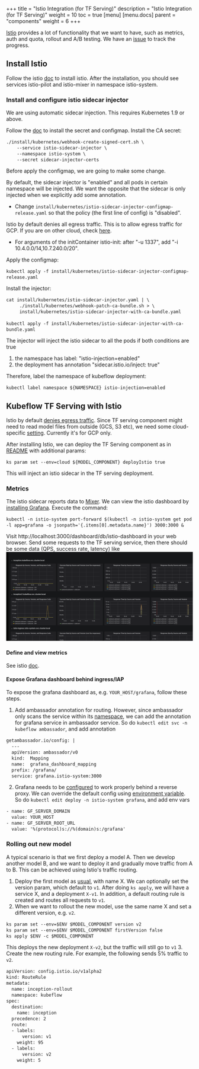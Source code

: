+++
title = "Istio Integration (for TF Serving)"
description = "Istio Integration (for TF Serving)"
weight = 10
toc = true
[menu]
[menu.docs]
  parent = "components"
  weight = 6
+++

[Istio](https://istio.io/) provides a lot of functionality that we want to have, such as metrics, auth and
quota, rollout and A/B testing. We have an [issue](https://github.com/kubeflow/kubeflow/issues/464) to track
the progress.

## Install Istio
Follow the istio [doc](https://istio.io/docs/setup/kubernetes/quick-start.html#installation-steps)
to install istio.
After the installation, you should see services istio-pilot and istio-mixer in namespace istio-system.

### Install and configure istio sidecar injector
We are using automatic sidecar injection.
This requires Kubernetes 1.9 or above.

Follow the [doc](https://istio.io/docs/setup/kubernetes/sidecar-injection.html#automatic-sidecar-injection)
to install the secret and configmap.
Install the CA secret:
```
./install/kubernetes/webhook-create-signed-cert.sh \
    --service istio-sidecar-injector \
    --namespace istio-system \
    --secret sidecar-injector-certs
```

Before apply the configmap, we are going to make some change.

By default, the sidecar injector is "enabled" and all pods in certain namespace will be injected.
We want the opposite that the sidecar is only injected when we explicitly add some annotation.
 - Change `install/kubernetes/istio-sidecar-injector-configmap-release.yaml` so that the policy
   (the first line of config) is "disabled".

Istio by default denies all egress traffic. This is to allow egress traffic for GCP. If you are on other cloud, check [here](https://istio.io/docs/tasks/traffic-management/egress.html#calling-external-services-directly).
 - For arguments of the initContainer istio-init: after "-u 1337", add "-i 10.4.0.0/14,10.7.240.0/20".


Apply the configmap:
```
kubectl apply -f install/kubernetes/istio-sidecar-injector-configmap-release.yaml
```

Install the injector:
```
cat install/kubernetes/istio-sidecar-injector.yaml | \
     ./install/kubernetes/webhook-patch-ca-bundle.sh > \
     install/kubernetes/istio-sidecar-injector-with-ca-bundle.yaml

kubectl apply -f install/kubernetes/istio-sidecar-injector-with-ca-bundle.yaml
```

The injector will inject the istio sidecar to all the pods if both conditions are true
1. the namespace has label: "istio-injection=enabled"
2. the deployment has annotation "sidecar.istio.io/inject: true"

Therefore, label the namespace of kubeflow deployment:
```
kubectl label namespace ${NAMESPACE} istio-injection=enabled
```

## Kubeflow TF Serving with Istio

Istio by default [denies egress traffic](https://istio.io/docs/tasks/traffic-management/egress.html).
Since TF serving component might need to read model files from outside (GCS, S3 etc), we need some
cloud-specific [setting](https://istio.io/docs/tasks/traffic-management/egress.html#calling-external-services-directly).
Currently it's for GCP only.

After installing Istio, we can deploy the TF Serving component as in [README](README.md) with
additional params:
```
ks param set --env=cloud ${MODEL_COMPONENT} deployIstio true
```

This will inject an istio sidecar in the TF serving deployment.

### Metrics
The istio sidecar reports data to [Mixer](https://istio.io/docs/concepts/policy-and-control/mixer.html).
We can view the istio dashboard by [installing Grafana](https://istio.io/docs/tasks/telemetry/using-istio-dashboard.html#viewing-the-istio-dashboard).
Execute the command:
```
kubectl -n istio-system port-forward $(kubectl -n istio-system get pod -l app=grafana -o jsonpath='{.items[0].metadata.name}') 3000:3000 &
```
Visit http://localhost:3000/dashboard/db/istio-dashboard in your web browser.
Send some requests to the TF serving service, then there should be some data (QPS, success rate, latency) like
![istio dashboard](istio-dashboard.png)


#### Define and view metrics
See istio [doc](https://istio.io/docs/tasks/telemetry/metrics-logs.html).

#### Expose Grafana dashboard behind ingress/IAP
To expose the grafana dashboard as, e.g. `YOUR_HOST/grafana`, follow these steps.

  1. Add ambassador annotation for routing. However, since ambassador only scans the service within
  its [namespace](https://www.getambassador.io/reference/advanced),
  we can add the annotation for grafana service in ambassador service. So do
  `kubectl edit svc -n kubeflow ambassador`, and add annotation

  ```
  getambassador.io/config: |
    ---
    apiVersion: ambassador/v0
    kind:  Mapping
    name:  grafana_dashboard_mapping
    prefix: /grafana/
    service: grafana.istio-system:3000
  ```

  2. Grafana needs to be [configured](http://docs.grafana.org/installation/behind_proxy/#examples-with-sub-path-ex-http-foo-bar-com-grafana)
  to work properly behind a reverse proxy. We can override the default config using
  [environment variable](http://docs.grafana.org/installation/configuration/#using-environment-variables).
  So do `kubectl edit deploy -n istio-system grafana`, and add env vars
  ```
  - name: GF_SERVER_DOMAIN
    value: YOUR_HOST
  - name: GF_SERVER_ROOT_URL
    value: '%(protocol)s://%(domain)s:/grafana'
  ```

### Rolling out new model

A typical scenario is that we first deploy a model A. Then we develop another model B, and we want to deploy it
and gradually move traffic from A to B. This can be achieved using Istio's traffic routing.

  1. Deploy the first model as [usual](README.md), with name X. We can optionally set the version param, which
  default to `v1`. After doing `ks apply`, we will have a service X, and a deployment `X-v1`.
  In addition, a default routing rule is created and routes all requests to `v1`.
  2. When we want to rollout the new model, use the same name X and set a different version, e.g. `v2`.
  ```
  ks param set --env=$ENV $MODEL_COMPONENT version v2
  ks param set --env=$ENV $MODEL_COMPONENT firstVersion false
  ks apply $ENV -c $MODEL_COMPONENT
  ```
  This deploys the new deployment `X-v2`, but the traffic will still go to `v1`
  3. Create the new routing rule. For example, the following sends 5% traffic to `v2`.
  ```
  apiVersion: config.istio.io/v1alpha2
  kind: RouteRule
  metadata:
    name: inception-rollout
    namespace: kubeflow
  spec:
    destination:
      name: inception
    precedence: 2
    route:
    - labels:
        version: v1
      weight: 95
    - labels:
        version: v2
      weight: 5
  ```
